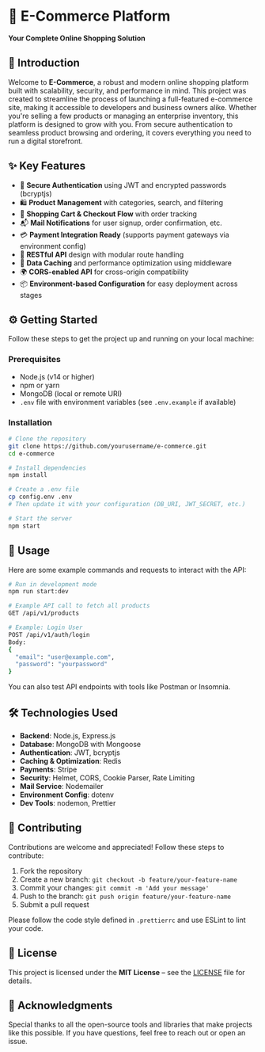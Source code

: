 # 🛒 E-Commerce Platform

**Your Complete Online Shopping Solution**

## 🌟 Introduction

Welcome to **E-Commerce**, a robust and modern online shopping platform built with scalability, security, and performance in mind. This project was created to streamline the process of launching a full-featured e-commerce site, making it accessible to developers and business owners alike. Whether you're selling a few products or managing an enterprise inventory, this platform is designed to grow with you. From secure authentication to seamless product browsing and ordering, it covers everything you need to run a digital storefront.

## ✨ Key Features

- 🔐 **Secure Authentication** using JWT and encrypted passwords (bcryptjs)
- 🛍️ **Product Management** with categories, search, and filtering
- 🛒 **Shopping Cart & Checkout Flow** with order tracking
- 📬 **Mail Notifications** for user signup, order confirmation, etc.
- 💳 **Payment Integration Ready** (supports payment gateways via environment config)
- 🚀 **RESTful API** design with modular route handling
- 🧠 **Data Caching** and performance optimization using middleware
- 🌍 **CORS-enabled API** for cross-origin compatibility
- 📦 **Environment-based Configuration** for easy deployment across stages

## ⚙️ Getting Started

Follow these steps to get the project up and running on your local machine:

### Prerequisites

- Node.js (v14 or higher)
- npm or yarn
- MongoDB (local or remote URI)
- `.env` file with environment variables (see `.env.example` if available)

### Installation

```bash
# Clone the repository
git clone https://github.com/yourusername/e-commerce.git
cd e-commerce

# Install dependencies
npm install

# Create a .env file
cp config.env .env
# Then update it with your configuration (DB_URI, JWT_SECRET, etc.)

# Start the server
npm start
```

## 🧪 Usage

Here are some example commands and requests to interact with the API:

```bash
# Run in development mode
npm run start:dev

# Example API call to fetch all products
GET /api/v1/products

# Example: Login User
POST /api/v1/auth/login
Body:
{
  "email": "user@example.com",
  "password": "yourpassword"
}
```

You can also test API endpoints with tools like Postman or Insomnia.

## 🛠 Technologies Used

- **Backend**: Node.js, Express.js
- **Database**: MongoDB with Mongoose
- **Authentication**: JWT, bcryptjs
- **Caching & Optimization**: Redis
- **Payments**: Stripe
- **Security**: Helmet, CORS, Cookie Parser, Rate Limiting
- **Mail Service**: Nodemailer
- **Environment Config**: dotenv
- **Dev Tools**: nodemon, Prettier

## 🤝 Contributing

Contributions are welcome and appreciated! Follow these steps to contribute:

1. Fork the repository
2. Create a new branch: `git checkout -b feature/your-feature-name`
3. Commit your changes: `git commit -m 'Add your message'`
4. Push to the branch: `git push origin feature/your-feature-name`
5. Submit a pull request

Please follow the code style defined in `.prettierrc` and use ESLint to lint your code.

## 📄 License

This project is licensed under the **MIT License** – see the [LICENSE](LICENSE) file for details.

## 🙌 Acknowledgments

Special thanks to all the open-source tools and libraries that make projects like this possible. If you have questions, feel free to reach out or open an issue.
